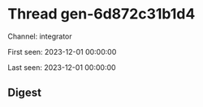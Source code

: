 # Thread gen-6d872c31b1d4
Channel: integrator

First seen: 2023-12-01 00:00:00

Last seen: 2023-12-01 00:00:00

## Digest


